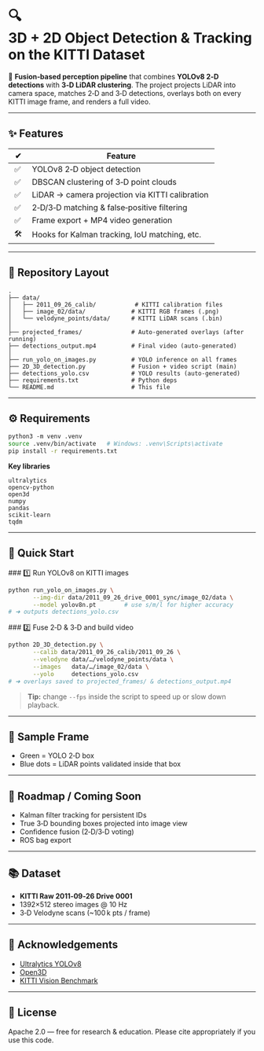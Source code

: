 # 🔍 3D + 2D Object Detection & Tracking on the KITTI Dataset

🚗 **Fusion‑based perception pipeline** that combines **YOLOv8 2‑D detections** with **3‑D LiDAR clustering**. The project projects LiDAR into camera space, matches 2‑D and 3‑D detections, overlays both on every KITTI image frame, and renders a full video.

---

## ✨ Features

|  ✔    |  Feature                                         |
| ----- | ------------------------------------------------ |
|  ✅    | YOLOv8 2‑D object detection                      |
|  ✅    | DBSCAN clustering of 3‑D point clouds            |
|  ✅    | LiDAR → camera projection via KITTI calibration  |
|  ✅    | 2‑D/3‑D matching & false‑positive filtering      |
|  ✅    | Frame export + MP4 video generation              |
|  🛠️  | Hooks for Kalman tracking, IoU matching, etc.    |

---

## 📁 Repository Layout

```text
.
├── data/
│   ├── 2011_09_26_calib/           # KITTI calibration files
│   ├── image_02/data/             # KITTI RGB frames (.png)
│   └── velodyne_points/data/      # KITTI LiDAR scans (.bin)
│
├── projected_frames/              # Auto‑generated overlays (after running)
├── detections_output.mp4          # Final video (auto‑generated)
│
├── run_yolo_on_images.py          # YOLO inference on all frames
├── 2D_3D_detection.py             # Fusion + video script (main)
├── detections_yolo.csv            # YOLO results (auto‑generated)
├── requirements.txt               # Python deps
└── README.md                      # This file
```

---

## ⚙️ Requirements

```bash
python3 ‑m venv .venv
source .venv/bin/activate   # Windows: .venv\Scripts\activate
pip install -r requirements.txt
```

**Key libraries**

```
ultralytics
opencv‑python
open3d
numpy
pandas
scikit‑learn
tqdm
```

---

## 🚀 Quick Start

\### 1️⃣ Run YOLOv8 on KITTI images

```bash
python run_yolo_on_images.py \
       --img-dir data/2011_09_26_drive_0001_sync/image_02/data \
       --model yolov8n.pt        # use s/m/l for higher accuracy
# ➜ outputs detections_yolo.csv
```

\### 2️⃣ Fuse 2‑D & 3‑D and build video

```bash
python 2D_3D_detection.py \
       --calib data/2011_09_26_calib/2011_09_26 \
       --velodyne data/…/velodyne_points/data \
       --images   data/…/image_02/data \
       --yolo     detections_yolo.csv
# ➜ overlays saved to projected_frames/ & detections_output.mp4
```

> **Tip:** change `--fps` inside the script to speed up or slow down playback.

---

## 🎥 Sample Frame



- Green = YOLO 2‑D box
- Blue dots = LiDAR points validated inside that box

---

## 🔄 Roadmap / Coming Soon

- Kalman filter tracking for persistent IDs
- True 3‑D bounding boxes projected into image view
- Confidence fusion (2‑D/3‑D voting)
- ROS bag export

---

## 📚 Dataset

- **KITTI Raw 2011‑09‑26 Drive 0001**
- 1392×512 stereo images @ 10 Hz
- 3‑D Velodyne scans (\~100 k pts / frame)

---

## 🙏 Acknowledgements

- [Ultralytics YOLOv8](https://github.com/ultralytics/ultralytics)
- [Open3D](https://github.com/isl-org/Open3D)
- [KITTI Vision Benchmark](http://www.cvlibs.net/datasets/kitti/)

---

## 📄 License

Apache 2.0 — free for research & education. Please cite appropriately if you use this code.

